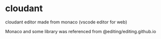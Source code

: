 # cloudant

cloudant editor made from monaco (vscode editor for web)

Monaco and some library was referenced from @editing/editing.github.io
